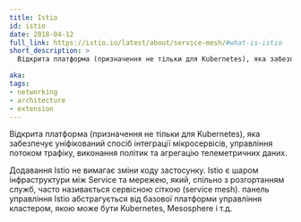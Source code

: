 ```yaml
---
title: Istio
id: istio
date: 2018-04-12
full_link: https://istio.io/latest/about/service-mesh/#what-is-istio
short_description: >
  Відкрита платформа (призначення не тільки для Kubernetes), яка забезпечує уніфікований спосіб інтеграції мікросервісів, управління потоком трафіку, виконання політик та агрегацію телеметричних даних.

aka: 
tags:
- networking
- architecture
- extension
---
```

Відкрита платформа (призначення не тільки для Kubernetes), яка забезпечує уніфікований спосіб інтеграції мікросервісів, управління потоком трафіку, виконання політик та агрегацію телеметричних даних.

<!--more--> 

Додавання Istio не вимагає зміни коду застосунку. Istio є шаром інфраструктури між Service та мережею, який, спільно з розгортанням служб, часто називається сервісною сіткою (service mesh). панель управління Istio абстрагується від базової платформи управління кластером, якою може бути Kubernetes, Mesosphere і т.д.

